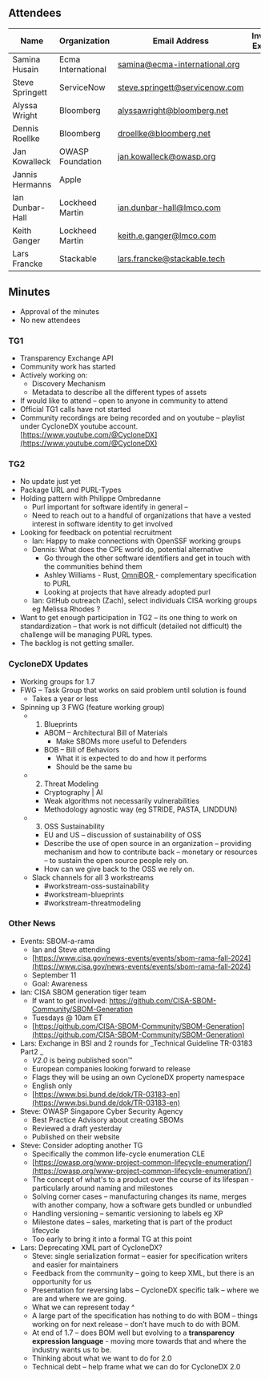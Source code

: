 ## Attendees


| Name            | Organization       | Email Address                  | Invited Expert |
|-----------------|--------------------|--------------------------------|:--------------:|
| Samina Husain   | Ecma International | samina@ecma-international.org  |                |
| Steve Springett | ServiceNow         | steve.springett@servicenow.com |                |
| Alyssa Wright   | Bloomberg          | alyssawright@bloomberg.net     |                |
| Dennis Roellke  | Bloomberg          | droellke@bloomberg.net         |                |
| Jan Kowalleck   | OWASP Foundation   | jan.kowalleck@owasp.org        |                |
| Jannis Hermanns | Apple              |                                |                |
| Ian Dunbar-Hall | Lockheed Martin    | ian.dunbar-hall@lmco.com       |                |
| Keith Ganger    | Lockheed Martin    | keith.e.ganger@lmco.com        |                |
| Lars Francke    | Stackable          | lars.francke@stackable.tech    |    &#x2714;    |


## Minutes
* Approval of the minutes
* No new attendees

### TG1
* Transparency Exchange API
* Community work has started
* Actively working on:
    * Discovery Mechanism
    * Metadata to describe all the different types of assets
* If would like to attend – open to anyone in community to attend
* Official TG1 calls have not started
* Community recordings are being recorded and on youtube – playlist under CycloneDX youtube account. [https://www.youtube.com/@CycloneDX](https://www.youtube.com/@CycloneDX)

### TG2
* No update just yet
* Package URL and PURL-Types
* Holding pattern with Philippe Ombredanne
    * Purl important for software identify in general –
    * Need to reach out to a handful of organizations that have a vested interest in software identity to get involved
* Looking for feedback on potential recruitment
    *  Ian: Happy to make connections with OpenSSF working groups
    * Dennis: What does the CPE world do, potential alternative
        * Go through the other software identifiers and get in touch with the communities behind them
        * Ashley Williams - Rust, [OmniBOR ](https://omnibor.io/)- complementary specification to PURL
        * Looking at projects that have already adopted purl
    * Ian: GitHub outreach (Zach), select individuals CISA working groups eg Melissa Rhodes ?
* Want to get enough participation in TG2 – its one thing to work on standardization – that work is not difficult (detailed not difficult) the challenge will be managing PURL types.
* The backlog is not getting smaller.

### CycloneDX Updates
* Working groups for 1.7
* FWG – Task Group that works on said problem until solution is found
    * Takes a year or less
* Spinning up 3 FWG (feature working group)
    * 1. Blueprints
        * ABOM –  Architectural Bill of Materials
            * Make SBOMs more useful to Defenders
        * BOB – Bill of Behaviors
            *  What it is expected to do and how it performs
            * Should be the same bu
    * 2. Threat Modeling
        * Cryptography | AI
        * Weak algorithms not necessarily vulnerabilities
        * Methodology agnostic way (eg STRIDE, PASTA, LINDDUN)
    * 3. OSS Sustainability
        * EU and US – discussion of sustainability of OSS
        * Describe the use of open source in an organization – providing mechanism and how to contribute back – monetary or resources – to sustain the open source people rely on.
        * How can we give back to the OSS we rely on.
    * Slack channels for all 3 workstreams
        * #workstream-oss-sustainability
        * #workstream-blueprints
        * #workstream-threatmodeling

### Other News
* Events: SBOM-a-rama
    * Ian and Steve attending
    * [https://www.cisa.gov/news-events/events/sbom-rama-fall-2024](https://www.cisa.gov/news-events/events/sbom-rama-fall-2024)
    * September 11
    * Goal: Awareness
* Ian:  CISA SBOM generation tiger team
    * If want to get involved: https://github.com/CISA-SBOM-Community/SBOM-Generation
    * Tuesdays @ 10am ET
    * [https://github.com/CISA-SBOM-Community/SBOM-Generation](https://github.com/CISA-SBOM-Community/SBOM-Generation)
* Lars: Exchange in BSI and 2 rounds for _Technical Guideline TR-03183 Part2 _
    * _V2.0_ is being published soon™
    * European companies looking forward to release
    * Flags they will be using an own CycloneDX property namespace
    * English only
    * [https://www.bsi.bund.de/dok/TR-03183-en](https://www.bsi.bund.de/dok/TR-03183-en)
* Steve: OWASP Singapore Cyber Security Agency
    * Best Practice Advisory about creating SBOMs
    * Reviewed a draft yesterday
    * Published on their website
* Steve: Consider adopting another TG
    * Specifically the common life-cycle enumeration CLE
    * [https://owasp.org/www-project-common-lifecycle-enumeration/](https://owasp.org/www-project-common-lifecycle-enumeration/)
    * The concept of what's to a product over the course of its lifespan - particularly around naming and milestones
    * Solving corner cases – manufacturing changes its name, merges with another company, how a software gets bundled or unbundled
    * Handling versioning – semantic versioning to labels eg XP
    * Milestone dates – sales, marketing that is part of the product lifecycle
    * Too early to bring it into a formal TG at this point
* Lars: Deprecating XML part of CycloneDX?
    * Steve: single serialization format – easier for specification writers and easier for maintainers
    * Feedback from the community – going to keep XML, but there is an opportunity for us
    * Presentation for reversing labs – CycloneDX specific talk – where we are and where we are going.
    * What we can represent today ^ 
    * A large part of the specification has nothing to do with BOM – things working on for next release – don’t have much to do with BOM.
    * At end of 1.7 – does BOM well but evolving to a **transparency expression language** - moving more towards that and where the industry wants us to be. 
    * Thinking about what we want to do for 2.0 
    * Technical debt – help frame what we can do for CycloneDX 2.0 